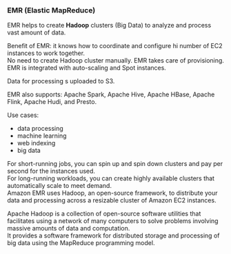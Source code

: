 ### EMR (Elastic MapReduce)

EMR helps to create **Hadoop** clusters (Big Data) to analyze and process vast amount of data.

Benefit of EMR: it knows how to coordinate and configure hi number of EC2 instances to work together.\
No need to create Hadoop cluster manually.
EMR takes care of provisioning.\
EMR is integrated with auto-scaling and Spot instances.

Data for processing s uploaded to S3.

EMR also supports: Apache Spark, Apache Hive, Apache HBase, Apache Flink, Apache Hudi, and Presto.

Use cases:
* data processing
* machine learning
* web indexing
* big data

For short-running jobs, you can spin up and spin down clusters and pay per second for the instances used.\
For long-running workloads, you can create highly available clusters that automatically scale to meet demand.\
Amazon EMR uses Hadoop, an open-source framework, to distribute your data and processing across a resizable cluster of Amazon EC2 instances.

Apache Hadoop is a collection of open-source software utilities that facilitates using a network of many computers to solve problems involving massive amounts of data and computation.\
It provides a software framework for distributed storage and processing of big data using the MapReduce programming model.
